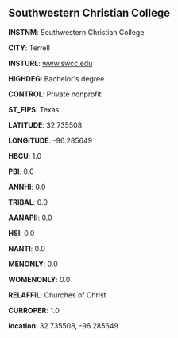
Southwestern Christian College
---
**INSTNM**: Southwestern Christian College

**CITY**: Terrell

**INSTURL**: www.swcc.edu

**HIGHDEG**: Bachelor's degree

**CONTROL**: Private nonprofit

**ST_FIPS**: Texas

**LATITUDE**: 32.735508

**LONGITUDE**: -96.285649

**HBCU**: 1.0

**PBI**: 0.0

**ANNHI**: 0.0

**TRIBAL**: 0.0

**AANAPII**: 0.0

**HSI**: 0.0

**NANTI**: 0.0

**MENONLY**: 0.0

**WOMENONLY**: 0.0

**RELAFFIL**: Churches of Christ

**CURROPER**: 1.0

**location**: 32.735508, -96.285649